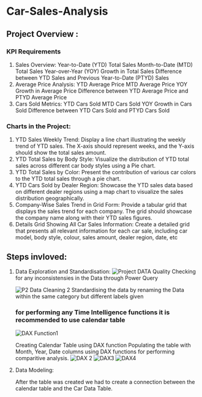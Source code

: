 # Car-Sales-Analysis

## Project Overview :
### KPI Requirements

1. Sales Overview:
  Year-to-Date (YTD) Total Sales
  Month-to-Date (MTD) Total Sales
  Year-over-Year (YOY) Growth in Total Sales
  Difference between YTD Sales and Previous Year-to-Date (PTYD) Sales
2. Average Price Analysis:
  YTD Average Price
  MTD Average Price
  YOY Growth in Average Price
  Difference between YTD Average Price and PTYD Average Price
3. Cars Sold Metrics:
  YTD Cars Sold
  MTD Cars Sold
  YOY Growth in Cars Sold
  Difference between YTD Cars Sold and PTYD Cars Sold

### Charts in the Project:

1. YTD Sales Weekly Trend: Display a line chart illustrating the weekly trend of YTD sales. The X-axis should represent weeks, and the Y-axis should show the total sales amount.
2. YTD Total Sales by Body Style: Visualize the distribution of YTD total sales across different car body styles using a Pie chart.
3. YTD Total Sales by Color: Present the contribution of various car colors to the YTD total sales through a pie chart.
3. YTD Cars Sold by Dealer Region: Showcase the YTD sales data based on different dealer regions using a map chart to visualize the sales distribution geographically.
5. Company-Wise Sales Trend in Grid Form: Provide a tabular grid that displays the sales trend for each company. The grid should showcase the company name along with their YTD sales figures.
6. Details Grid Showing All Car Sales Information: Create a detailed grid that presents all relevant information for each car sale, including car model, body style, colour, sales amount, dealer region, date, etc

## Steps invloved:
1. Data Exploration and Standardisation:
   ![Project DATA Quality](https://github.com/user-attachments/assets/8fb65e79-256f-4cd9-9185-a5c74ac1049a)
   Checking for any inconsistensies in the Data through Power Query

    ![P2 Data Cleaning 2](https://github.com/user-attachments/assets/872d3b72-fa2d-4ca0-ba9e-97966de93ed3)
   Standardising the data by renaming the Data within the same category but different labels given

   ### for performing any Time Intelligence functions it is recommended to use calendar table

   ![DAX Function1](https://github.com/user-attachments/assets/b5fab81f-f68d-4dfe-aa6b-8eae61fb9804)

   Creating Calendar Table using DAX function
    Populating the table with Month, Year, Date columns using DAX functions for performing comparitive analysis.
![DAX 2](https://github.com/user-attachments/assets/3ceefa90-8e3e-4226-8c29-729e064d8f2a)
![DAX3](https://github.com/user-attachments/assets/6357b2b4-9af5-4077-9831-7fa47f86bd3f)
![DAX4](https://github.com/user-attachments/assets/22a31654-eb94-4b42-ac5c-d3cf284fed80)

3. Data Modeling:
   
   After the table was created we had to create a connection between the calendar table and the Car Data Table.
   
   

   
